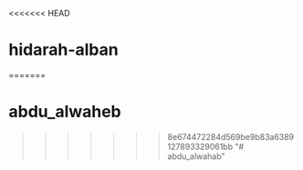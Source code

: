 <<<<<<< HEAD
# hidarah-alban
=======
# abdu_alwaheb
>>>>>>> 8e674472284d569be9b83a6389127893329061bb
"# abdu_alwahab" 
